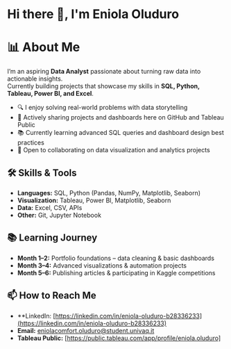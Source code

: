  # Hi there 👋, I'm Eniola Oluduro

# 📊 About Me
I’m an aspiring **Data Analyst** passionate about turning raw data into actionable insights.  
Currently building projects that showcase my skills in **SQL, Python, Tableau, Power BI, and Excel**.

- 🔍 I enjoy solving real-world problems with data storytelling
- 📂 Actively sharing projects and dashboards here on GitHub and Tableau Public
- 📚 Currently learning advanced SQL queries and dashboard design best practices
- 🌱 Open to collaborating on data visualization and analytics projects



## 🛠️ Skills & Tools
- **Languages:** SQL, Python (Pandas, NumPy, Matplotlib, Seaborn)
- **Visualization:** Tableau, Power BI, Matplotlib, Seaborn
- **Data:** Excel, CSV, APIs
- **Other:** Git, Jupyter Notebook



## 📚 Learning Journey
- **Month 1–2:** Portfolio foundations – data cleaning & basic dashboards
- **Month 3–4:** Advanced visualizations & automation projects
- **Month 5–6:** Publishing articles & participating in Kaggle competitions



## 📫 How to Reach Me
- **LinkedIn:  [https://linkedin.com/in/eniola-oluduro-b28336233](https://linkedin.com/in/eniola-oluduro-b28336233)
- **Email:** eniolacomfort.oluduro@student.univaq.it
- **Tableau Public:** [https://public.tableau.com/app/profile/eniola.oluduro]


